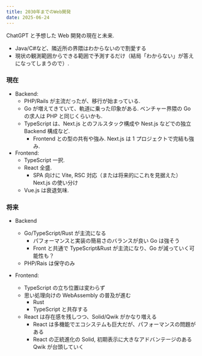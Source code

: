 ```yaml
---
title: 2030年までのWeb開発
date: 2025-06-24
---
```


ChatGPT と予想した Web 開発の現在と未来.

- Java/C#など、隣近所の界隈はわからないので割愛する
- 現状の観測範囲からできる範囲で予測するだけ（結局「わからない」が答えになってしまうので）.

### 現在

- Backend:
  - PHP/Rails が主流だったが、移行が始まっている.
  - Go が増えてきていて、軌道に乗った印象がある. ベンチャー界隈の Go の求人は PHP と同じくらいかも.
  - TypeScript は、Next.js とのフルスタック構成や Nest.js などでの独立 Backend 構成など.
    - Frontend との型の共有や強み. Next.js は 1 プロジェクトで完結も強み.
- Frontend:
  - TypeScript 一択.
  - React 全盛.
    - SPA 向けに Vite, RSC 対応（または将来的にこれを見据えた）Next.js の使い分け
  - Vue.js は衰退気味.

### 将来

- Backend

  - Go/TypeScript/Rust が主流になる
    - パフォーマンスと実装の簡易さのバランスが良い Go は強そう
    - Front と共通で TypeScript&Rust が主流になり、Go が減っていく可能性も？
  - PHP/Rais は保守のみ

- Frontend:
  - TypeScript の立ち位置は変わらず
  - 思い処理向けの WebAssembly の普及が進む
    - Rust
    - TypeScript と共存する
  - React は存在感を残しつつ、Solid/Qwik がかなり増える
    - React は多機能でエコシステムも巨大だが、パフォーマンスの問題がある
    - React の正統進化の Solid, 初期表示に大きなアドバンテージのある Qwik が台頭していく
